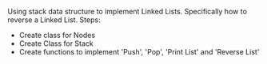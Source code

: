 Using stack data structure to implement Linked Lists. Specifically how to reverse a Linked List.
Steps:
* Create class for Nodes
* Create Class for Stack
* Create functions to implement 'Push', 'Pop', 'Print List' and 'Reverse List'